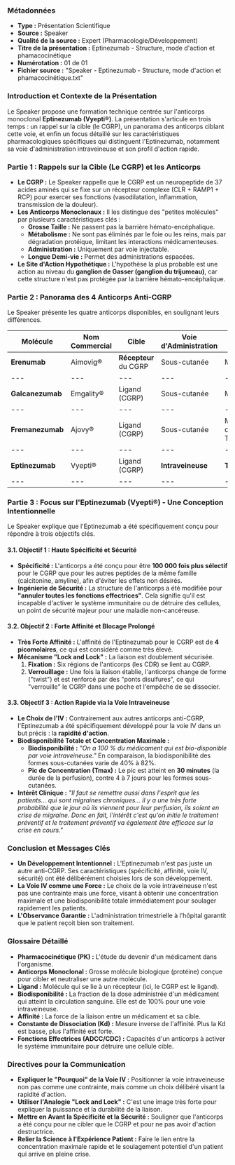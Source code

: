 ### **Métadonnées**

- **Type :** Présentation Scientifique
- **Source :** Speaker
- **Qualité de la source :** Expert (Pharmacologie/Développement)
- **Titre de la présentation :** Eptinezumab - Structure, mode d'action et phamacocinétique
- **Numérotation :** 01 de 01
- **Fichier source :** "Speaker - Eptinezumab - Structure, mode d'action et phamacocinétique.txt"

### **Introduction et Contexte de la Présentation**

Le Speaker propose une formation technique centrée sur l'anticorps monoclonal **Eptinezumab (Vyepti®)**. La présentation s'articule en trois temps : un rappel sur la cible (le CGRP), un panorama des anticorps ciblant cette voie, et enfin un focus détaillé sur les caractéristiques pharmacologiques spécifiques qui distinguent l'Eptinezumab, notamment sa voie d'administration intraveineuse et son profil d'action rapide.

### **Partie 1 : Rappels sur la Cible (Le CGRP) et les Anticorps**

- **Le CGRP :** Le Speaker rappelle que le CGRP est un neuropeptide de 37 acides aminés qui se fixe sur un récepteur complexe (CLR + RAMP1 + RCP) pour exercer ses fonctions (vasodilatation, inflammation, transmission de la douleur).
- **Les Anticorps Monoclonaux :** Il les distingue des "petites molécules" par plusieurs caractéristiques clés :
  - **Grosse Taille :** Ne passent pas la barrière hémato-encéphalique.
  - **Métabolisme :** Ne sont pas éliminés par le foie ou les reins, mais par dégradation protéique, limitant les interactions médicamenteuses.
  - **Administration :** Uniquement par voie injectable.
  - **Longue Demi-vie :** Permet des administrations espacées.
- **Le Site d'Action Hypothétique :** L'hypothèse la plus probable est une action au niveau du **ganglion de Gasser (ganglion du trijumeau)**, car cette structure n'est pas protégée par la barrière hémato-encéphalique.

### **Partie 2 : Panorama des 4 Anticorps Anti-CGRP**

Le Speaker présente les quatre anticorps disponibles, en soulignant leurs différences.

| **Molécule** | **Nom Commercial** | **Cible** | **Voie d'Administration** | **Fréquence** |
| --- | --- | --- | --- | --- |
| **Erenumab** | Aimovig® | **Récepteur** du CGRP | Sous-cutanée | Mensuelle |
| --- | --- | --- | --- | --- |
| **Galcanezumab** | Emgality® | Ligand (CGRP) | Sous-cutanée | Mensuelle |
| --- | --- | --- | --- | --- |
| **Fremanezumab** | Ajovy® | Ligand (CGRP) | Sous-cutanée | Mensuelle ou Trimestrielle |
| --- | --- | --- | --- | --- |
| **Eptinezumab** | Vyepti® | Ligand (CGRP) | **Intraveineuse** | **Trimestrielle** |
| --- | --- | --- | --- | --- |

### **Partie 3 : Focus sur l'Eptinezumab (Vyepti®) - Une Conception Intentionnelle**

Le Speaker explique que l'Eptinezumab a été spécifiquement conçu pour répondre à trois objectifs clés.

#### **3.1. Objectif 1 : Haute Spécificité et Sécurité**

- **Spécificité :** L'anticorps a été conçu pour être **100 000 fois plus sélectif** pour le CGRP que pour les autres peptides de la même famille (calcitonine, amyline), afin d'éviter les effets non désirés.
- **Ingénierie de Sécurité :** La structure de l'anticorps a été modifiée pour **"annuler toutes les fonctions effectrices"**. Cela signifie qu'il est incapable d'activer le système immunitaire ou de détruire des cellules, un point de sécurité majeur pour une maladie non-cancéreuse.

#### **3.2. Objectif 2 : Forte Affinité et Blocage Prolongé**

- **Très Forte Affinité :** L'affinité de l'Eptinezumab pour le CGRP est de **4 picomolaires**, ce qui est considéré comme très élevé.
- **Mécanisme "Lock and Lock" :** La liaison est doublement sécurisée.
    1. **Fixation :** Six régions de l'anticorps (les CDR) se lient au CGRP.
    2. **Verrouillage :** Une fois la liaison établie, l'anticorps change de forme ("twist") et est renforcé par des "ponts disulfures", ce qui "verrouille" le CGRP dans une poche et l'empêche de se dissocier.

#### **3.3. Objectif 3 : Action Rapide via la Voie Intraveineuse**

- **Le Choix de l'IV :** Contrairement aux autres anticorps anti-CGRP, l'Eptinezumab a été spécifiquement développé pour la voie IV dans un but précis : la **rapidité d'action**.
- **Biodisponibilité Totale et Concentration Maximale :**
  - **Biodisponibilité :** _"On a 100 % du médicament qui est bio-disponible par voie intraveineuse."_ En comparaison, la biodisponibilité des formes sous-cutanées varie de 40% à 82%.
  - **Pic de Concentration (Tmax) :** Le pic est atteint en **30 minutes** (la durée de la perfusion), contre 4 à 7 jours pour les formes sous-cutanées.
- **Intérêt Clinique :** _"Il faut se remettre aussi dans l'esprit que les patients... qui sont migraines chroniques... il y a une très forte probabilité que le jour où ils viennent pour leur perfusion, ils soient en crise de migraine. Donc en fait, l'intérêt c'est qu'on initie le traitement préventif et le traitement préventif va également être efficace sur la crise en cours."_

### **Conclusion et Messages Clés**

- **Un Développement Intentionnel :** L'Eptinezumab n'est pas juste un autre anti-CGRP. Ses caractéristiques (spécificité, affinité, voie IV, sécurité) ont été délibérément choisies lors de son développement.
- **La Voie IV comme une Force :** Le choix de la voie intraveineuse n'est pas une contrainte mais une force, visant à obtenir une concentration maximale et une biodisponibilité totale immédiatement pour soulager rapidement les patients.
- **L'Observance Garantie :** L'administration trimestrielle à l'hôpital garantit que le patient reçoit bien son traitement.

### **Glossaire Détaillé**

- **Pharmacocinétique (PK) :** L'étude du devenir d'un médicament dans l'organisme.
- **Anticorps Monoclonal :** Grosse molécule biologique (protéine) conçue pour cibler et neutraliser une autre molécule.
- **Ligand :** Molécule qui se lie à un récepteur (ici, le CGRP est le ligand).
- **Biodisponibilité :** La fraction de la dose administrée d'un médicament qui atteint la circulation sanguine. Elle est de 100% pour une voie intraveineuse.
- **Affinité :** La force de la liaison entre un médicament et sa cible.
- **Constante de Dissociation (Kd) :** Mesure inverse de l'affinité. Plus la Kd est basse, plus l'affinité est forte.
- **Fonctions Effectrices (ADCC/CDC) :** Capacités d'un anticorps à activer le système immunitaire pour détruire une cellule cible.

### **Directives pour la Communication**

- **Expliquer le "Pourquoi" de la Voie IV :** Positionner la voie intraveineuse non pas comme une contrainte, mais comme un choix délibéré visant la rapidité d'action.
- **Utiliser l'Analogie "Lock and Lock" :** C'est une image très forte pour expliquer la puissance et la durabilité de la liaison.
- **Mettre en Avant la Spécificité et la Sécurité :** Souligner que l'anticorps a été conçu pour ne cibler que le CGRP et pour ne pas avoir d'action destructrice.
- **Relier la Science à l'Expérience Patient :** Faire le lien entre la concentration maximale rapide et le soulagement potentiel d'un patient qui arrive en pleine crise.
